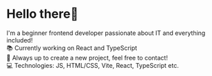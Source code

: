 # Hello there👋

I'm a beginner frontend developer passionate about IT and everything included!
<br>
📚 Currently working on React and TypeScript <br>
💬 Always up to create a new project, feel free to contact! <br>
💻 Technologies: JS, HTML/CSS, Vite, React, TypeScript etc.


